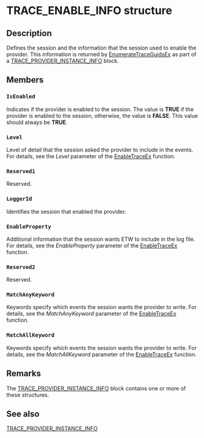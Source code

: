 # TRACE_ENABLE_INFO structure

## Description

Defines the session and the information that the session used to enable the
provider. This information is returned by
[EnumerateTraceGuidsEx](https://learn.microsoft.com/windows/win32/api/evntrace/nf-evntrace-enumeratetraceguidsex)
as part of a
[TRACE_PROVIDER_INSTANCE_INFO](https://learn.microsoft.com/windows/win32/api/evntrace/ns-evntrace-trace_provider_instance_info)
block.

## Members

### `IsEnabled`

Indicates if the provider is enabled to the session. The value is **TRUE** if
the provider is enabled to the session, otherwise, the value is **FALSE**. This
value should always be **TRUE**.

### `Level`

Level of detail that the session asked the provider to include in the events.
For details, see the _Level_ parameter of the
[EnableTraceEx](https://learn.microsoft.com/windows/desktop/ETW/enabletraceex-func) function.

### `Reserved1`

Reserved.

### `LoggerId`

Identifies the session that enabled the provider.

### `EnableProperty`

Additional information that the session wants ETW to include in the log file.
For details, see the _EnableProperty_ parameter of the
[EnableTraceEx](https://learn.microsoft.com/windows/desktop/ETW/enabletraceex-func) function.

### `Reserved2`

Reserved.

### `MatchAnyKeyword`

Keywords specify which events the session wants the provider to write. For
details, see the _MatchAnyKeyword_ parameter of the
[EnableTraceEx](https://learn.microsoft.com/windows/desktop/ETW/enabletraceex-func) function.

### `MatchAllKeyword`

Keywords specify which events the session wants the provider to write. For
details, see the _MatchAllKeyword_ parameter of the
[EnableTraceEx](https://learn.microsoft.com/windows/desktop/ETW/enabletraceex-func) function.

## Remarks

The
[TRACE_PROVIDER_INSTANCE_INFO](https://learn.microsoft.com/windows/win32/api/evntrace/ns-evntrace-trace_provider_instance_info)
block contains one or more of these structures.

## See also

[TRACE_PROVIDER_INSTANCE_INFO](https://learn.microsoft.com/windows/win32/api/evntrace/ns-evntrace-trace_provider_instance_info)